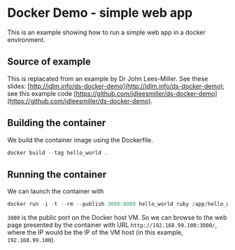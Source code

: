 # Docker Demo - simple web app

This is an example showing how to run a simple web app in a docker environment.

## Source of example

This is replacated from an example by Dr John Lees-Miller. See these slides:
[http://jdlm.info/ds-docker-demo](http://jdlm.info/ds-docker-demo); see this example code [https://github.com/jdleesmiller/ds-docker-demo](https://github.com/jdleesmiller/ds-docker-demo).

## Building the container

We build the container image using the Dockerfile.

```powershell
docker build --tag hello_world .
```

## Running the container

We can launch the container with

```powershell
docker run -i -t --rm --publish 3000:8000 hello_world ruby /app/hello_world.rb
```

`3000` is the public port on the Docker host VM. So we can browse to the web page presented by the container with URL `http://192.168.99.100:3000/`, where the IP would be the IP of the VM host (in this example, `192.168.99.100`).
